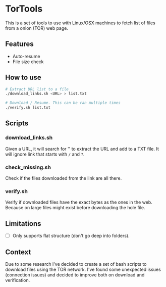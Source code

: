 # TorTools

This is a set of tools to use with Linux/OSX machines to fetch list of files from a onion (TOR) web page.

## Features

- Auto-resume
- File size check

## How to use

```bash 
# Extract URL list to a file
./download_links.sh <URL> > list.txt

# Download / Resume. This can be ran multiple times
./verify.sh list.txt
```

## Scripts

### download_links.sh <URL>

Given a URL, it will search for '<a href=""></a>' to extract the URL and add to a TXT file. It will ignore link that starts with `/` and `?`.

### check_missing.sh

Check if the files downloaded from the link are all there.

### verify.sh 

Verify if downloaded files have the exact bytes as the ones in the web. Because on large files might exist before downloading the hole file.

## Limitations

- [ ] Only supports flat structure (don't go deep into folders).

## Context

Due to some research I've decided to create a set of bash scripts to download files using the TOR network. I've found some unexpected issues (connection issues) and decided to improve both on download and verification.
